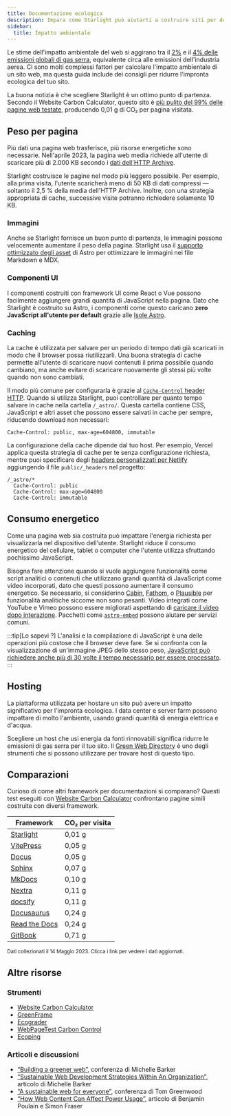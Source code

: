 ```yaml
---
title: Documentazione ecologica
description: Impara come Starlight può aiutarti a costruire siti per documentazione più verdi e ridurre la tua impronta ecologica.
sidebar:
  title: Impatto ambientale
---
```


Le stime dell'impatto ambientale del web si aggirano tra il [2%][sf] e il [4% delle emissioni globali di gas serra][bbc], equivalente circa alle emissioni dell'industria aerea.
Ci sono molti complessi fattori per calcolare l'impatto ambientale di un sito web, ma questa guida include dei consigli per ridurre l'impronta ecologica del tuo sito.

La buona notizia è che scegliere Starlight è un ottimo punto di partenza.
Secondo il Website Carbon Calculator, questo sito è [più pulito del 99% delle pagine web testate][sl-carbon], producendo 0,01 g di CO₂ per pagina visitata.

## Peso per pagina

Più dati una pagina web trasferisce, più risorse energetiche sono necessarie.
Nell'aprile 2023, la pagina web media richiede all'utente di scaricare più di 2.000 KB secondo i [dati dell'HTTP Archive][http].

Starlight costruisce le pagine nel modo più leggero possibile.
Per esempio, alla prima visita, l'utente scaricherà meno di 50 KB di dati compressi — soltanto il 2,5 % della media dell'HTTP Archive.
Inoltre, con una strategia appropriata di cache, successive visite potranno richiedere solamente 10 KB.

### Immagini

Anche se Starlight fornisce un buon punto di partenza, le immagini possono velocemente aumentare il peso della pagina.
Starlight usa il [supporto ottimizzato degli asset][assets] di Astro per ottimizzare le immagini nei file Markdown e MDX.

### Componenti UI

I componenti costruiti con framework UI come React o Vue possono facilmente aggiungere grandi quantità di JavaScript nella pagina.
Dato che Starlight è costruito su Astro, i componenti come questo caricano **zero JavaScript all'utente per default** grazie alle [Isole Astro][islands].

### Caching

La cache è utilizzata per salvare per un periodo di tempo dati già scaricati in modo che il browser possa riutilizzarli.
Una buona strategia di cache permette all'utente di scaricare nuovi contenuti il prima possibile quando cambiano, ma anche evitare di scaricare nuovamente gli stessi più volte quando non sono cambiati.

Il modo più comune per configurarla è grazie al [`Cache-Control` header HTTP][cache].
Quando si utilizza Starlight, puoi controllare per quanto tempo salvare in cache nella cartella `/_astro/`.
Questa cartella contiene CSS, JavaScript e altri asset che possono essere salvati in cache per sempre, riducendo download non necessari:

```
Cache-Control: public, max-age=604800, immutable
```

La configurazione della cache dipende dal tuo host. Per esempio, Vercel applica questa strategia di cache per te senza configurazione richiesta, mentre puoi specificare degli [headers personalizzati per Netlify][ntl-headers] aggiungendo il file `public/_headers` nel progetto:

```
/_astro/*
  Cache-Control: public
  Cache-Control: max-age=604800
  Cache-Control: immutable
```

[cache]: https://csswizardry.com/2019/03/cache-control-for-civilians/
[ntl-headers]: https://docs.netlify.com/routing/headers/

## Consumo energetico

Come una pagina web sia costruita può impattare l'energia richiesta per visualizzarla nel dispositivo dell'utente.
Starlight riduce il consumo energetico del cellulare, tablet o computer che l'utente utilizza sfruttando pochissimo JavaScript.

Bisogna fare attenzione quando si vuole aggiungere funzionalità come script analitici o contenuti che utilizzano grandi quantità di JavaScript come video incorporati, dato che questi possono aumentare il consumo energetico.
Se necessario, si considerino [Cabin][cabin], [Fathom][fathom], o [Plausible][plausible] per funzionalità analitiche siccome non sono pesanti.
Video integrati come YouTube e Vimeo possono essere migliorati aspettando di [caricare il video dopo interazione][lazy-video].
Pacchetti come [`astro-embed`][embed] possono aiutare per servizi comuni.

:::tip[Lo sapevi ?]
L'analisi e la compilazione di JavaScript è una delle operazioni più costose che il browser deve fare.
Se si confronta con la visualizzazione di un'immagine JPEG dello stesso peso, [JavaScript può richiedere anche più di 30 volte il tempo necessario per essere processato][cost-of-js].
:::

[cabin]: https://withcabin.com/
[fathom]: https://usefathom.com/
[plausible]: https://plausible.io/
[lazy-video]: https://web.dev/iframe-lazy-loading/
[embed]: https://www.npmjs.com/package/astro-embed
[cost-of-js]: https://medium.com/dev-channel/the-cost-of-javascript-84009f51e99e

## Hosting

La piattaforma utilizzata per hostare un sito può avere un impatto significativo per l'impronta ecologica.
I data center e server farm possono impattare di molto l'ambiente, usando grandi quantità di energia elettrica e d'acqua.

Scegliere un host che usi energia da fonti rinnovabili significa ridurre le emissioni di gas serra per il tuo sito. Il [Green Web Directory][gwb] è uno degli strumenti che si possono utilizzare per trovare host di questo tipo.

[gwb]: https://www.thegreenwebfoundation.org/directory/

## Comparazioni

Curioso di come altri framework per documentazioni si comparano?
Questi test eseguiti con [Website Carbon Calculator][wcc] confrontano pagine simili costruite con diversi framework.

| Framework                   | CO₂ per visita |
| --------------------------- | -------------- |
| [Starlight][sl-carbon]      | 0,01 g         |
| [VitePress][vp-carbon]      | 0,05 g         |
| [Docus][dc-carbon]          | 0,05 g         |
| [Sphinx][sx-carbon]         | 0,07 g         |
| [MkDocs][mk-carbon]         | 0,10 g         |
| [Nextra][nx-carbon]         | 0,11 g         |
| [docsify][dy-carbon]        | 0,11 g         |
| [Docusaurus][ds-carbon]     | 0,24 g         |
| [Read the Docs][rtd-carbon] | 0,24 g         |
| [GitBook][gb-carbon]        | 0,71 g         |

<small>Dati collezionati il 14 Maggio 2023. Clicca i link per vedere i dati aggiornati.</small>

[sl-carbon]: https://www.websitecarbon.com/website/starlight-astro-build-getting-started/
[vp-carbon]: https://www.websitecarbon.com/website/vitepress-dev-guide-what-is-vitepress/
[dc-carbon]: https://www.websitecarbon.com/website/docus-dev-introduction-getting-started/
[sx-carbon]: https://www.websitecarbon.com/website/sphinx-doc-org-en-master-usage-quickstart-html/
[mk-carbon]: https://www.websitecarbon.com/website/mkdocs-org-getting-started/
[nx-carbon]: https://www.websitecarbon.com/website/nextra-site-docs-docs-theme-start/
[dy-carbon]: https://www.websitecarbon.com/website/docsify-js-org/
[ds-carbon]: https://www.websitecarbon.com/website/docusaurus-io-docs/
[rtd-carbon]: https://www.websitecarbon.com/website/docs-readthedocs-io-en-stable-index-html/
[gb-carbon]: https://www.websitecarbon.com/website/docs-gitbook-com/

## Altre risorse

### Strumenti

- [Website Carbon Calculator][wcc]
- [GreenFrame](https://greenframe.io/)
- [Ecograder](https://ecograder.com/)
- [WebPageTest Carbon Control](https://www.webpagetest.org/carbon-control/)
- [Ecoping](https://ecoping.earth/)

### Articoli e discussioni

- [“Building a greener web”](https://youtu.be/EfPoOt7T5lg), conferenza di Michelle Barker
- [“Sustainable Web Development Strategies Within An Organization”](https://www.smashingmagazine.com/2022/10/sustainable-web-development-strategies-organization/), articolo di Michelle Barker
- [“A sustainable web for everyone”](https://2021.stateofthebrowser.com/speakers/tom-greenwood/), conferenza di Tom Greenwood
- [“How Web Content Can Affect Power Usage”](https://webkit.org/blog/8970/how-web-content-can-affect-power-usage/), articolo di Benjamin Poulain e Simon Fraser

[sf]: https://www.sciencefocus.com/science/what-is-the-carbon-footprint-of-the-internet/
[bbc]: https://www.bbc.com/future/article/20200305-why-your-internet-habits-are-not-as-clean-as-you-think
[http]: https://httparchive.org/reports/state-of-the-web
[assets]: https://docs.astro.build/en/guides/assets/
[islands]: https://docs.astro.build/en/concepts/islands/
[wcc]: https://www.websitecarbon.com/
